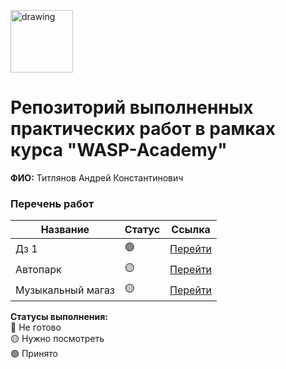 <a href="https://wasp-academy.com"><img src="https://wasp-academy.com/Resources/wasp-logo.png" alt="drawing" width="100"/></a>
# Репозиторий выполненных практических работ в рамках курса "WASP-Academy"
**ФИО:** Титлянов Андрей Константинович

### Перечень работ

Название          | Статус |Ссылка
------------------|--------|--------
Дз 1              | 🟢    | <a href="https://github.com/Ludastic/wasp/tree/main/homework-1">Перейти</a>
Автопарк          | 🟡    | <a href="https://github.com/Ludastic/wasp/tree/main/AutoPark">Перейти</a>
Музыкальный магаз | 🟡    | <a href="https://github.com/Ludastic/wasp/tree/main/MusicShop">Перейти</a>

**Статусы выполнения:** <br>
🔴 Не готово <br>
🟡 Нужно посмотреть <br>
🟢 Принято <br>
